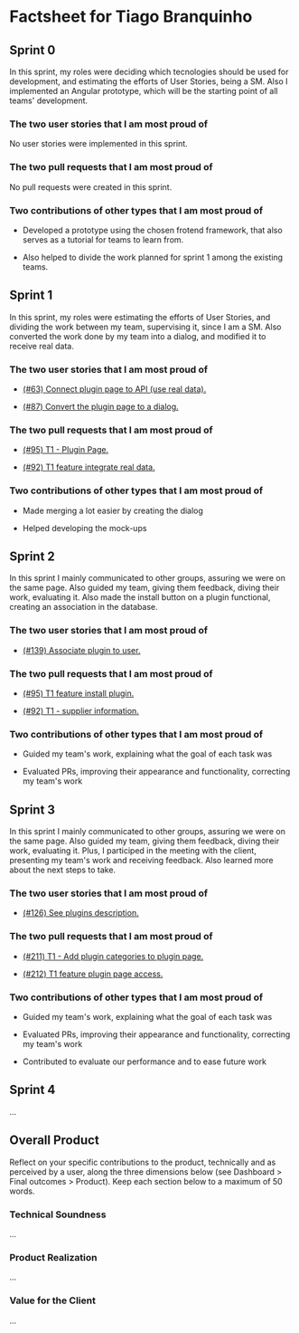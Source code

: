 # Factsheet for Tiago Branquinho

## Sprint 0

In this sprint, my roles were deciding which tecnologies should be used for development, and estimating the efforts of User Stories, being a SM. Also I implemented an Angular prototype, which will be the starting point of all teams' development.

### The two user stories that I am most proud of

No user stories were implemented in this sprint.

### The two pull requests that I am most proud of

No pull requests were created in this sprint.

### Two contributions of other types that I am most proud of

- Developed a prototype using the chosen frotend framework, that also serves as a tutorial for teams to learn from.

- Also helped to divide the work planned for sprint 1 among the existing teams.

## Sprint 1

In this sprint, my roles were estimating the efforts of User Stories, and dividing the work between my team, supervising it, since I am a SM. Also converted the work done by my team into a dialog, and modified it to receive real data.

### The two user stories that I am most proud of

- [(#63) Connect plugin page to API (use real data).](https://github.com/FEUP-MEIC-DS-2023-1MEIC08/VAXPRED/issues63)

- [(#87) Convert the plugin page to a dialog.](https://github.com/FEUP-MEIC-DS-2023-1MEIC08/VAXPRED/issues/87)

### The two pull requests that I am most proud of

- [(#95) T1 - Plugin Page.](https://github.com/FEUP-MEIC-DS-2023-1MEIC08/VAXPRED/pull/95)

- [(#92) T1 feature integrate real data.](https://github.com/FEUP-MEIC-DS-2023-1MEIC08/VAXPRED/pull/92)

### Two contributions of other types that I am most proud of

- Made merging a lot easier by creating the dialog

- Helped developing the mock-ups

## Sprint 2

In this sprint I mainly communicated to other groups, assuring we were on the same page. Also guided my team, giving them feedback, diving their work, evaluating it. Also made the install button on a plugin functional, creating an association in the database.

### The two user stories that I am most proud of

- [(#139) Associate plugin to user.](https://github.com/FEUP-MEIC-DS-2023-1MEIC08/VAXPRED/issues139)

### The two pull requests that I am most proud of

- [(#95) T1 feature install plugin.](https://github.com/FEUP-MEIC-DS-2023-1MEIC08/VAXPRED/pull/183)

- [(#92) T1 - supplier information.](https://github.com/FEUP-MEIC-DS-2023-1MEIC08/VAXPRED/pull/179)

### Two contributions of other types that I am most proud of

- Guided my team's work, explaining what the goal of each task was

- Evaluated PRs, improving their appearance and functionality, correcting my team's work

## Sprint 3

In this sprint I mainly communicated to other groups, assuring we were on the same page. Also guided my team, giving them feedback, diving their work, evaluating it. Plus, I participed in the meeting with the client, presenting my team's work and receiving feedback. Also learned more about the next steps to take.

### The two user stories that I am most proud of

- [(#126) See plugins description.](https://github.com/FEUP-MEIC-DS-2023-1MEIC08/VAXPRED/issues26)

### The two pull requests that I am most proud of

- [(#211) T1 - Add plugin categories to plugin page.](https://github.com/FEUP-MEIC-DS-2023-1MEIC08/VAXPRED/pull/211)

- [(#212) T1 feature plugin page access.](https://github.com/FEUP-MEIC-DS-2023-1MEIC08/VAXPRED/pull/212)

### Two contributions of other types that I am most proud of

- Guided my team's work, explaining what the goal of each task was

- Evaluated PRs, improving their appearance and functionality, correcting my team's work

- Contributed to evaluate our performance and to ease future work

## Sprint 4

...


## Overall Product

Reflect on your specific contributions to the product, technically and as perceived by a user, along the three dimensions below (see Dashboard > Final outcomes > Product). Keep each section below to a maximum of 50 words.


### Technical Soundness

...


### Product Realization

...


### Value for the Client

...
